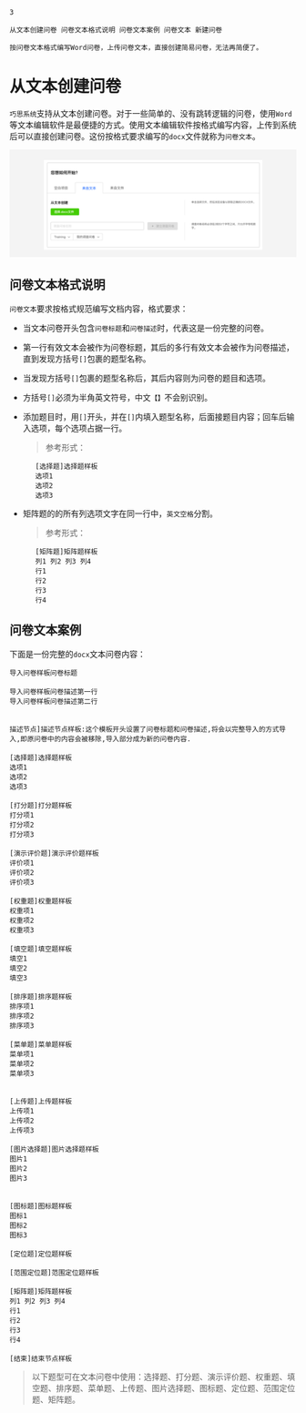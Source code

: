 ```index
3
```
```tag
从文本创建问卷 问卷文本格式说明 问卷文本案例 问卷文本 新建问卷
```
```summary
按问卷文本格式编写Word问卷，上传问卷文本，直接创建简易问卷，无法再简便了。
```
# 从文本创建问卷

`巧思系统`支持从文本创建问卷。对于一些简单的、没有跳转逻辑的问卷，使用`Word`等文本编辑软件是最便捷的方式。使用文本编辑软件按格式编写内容，上传到系统后可以直接创建问卷。这份按格式要求编写的`docx`文件就称为`问卷文本`。

<img src='./assets/03fromDocFile/fromDocFile.png'>

## 问卷文本格式说明
`问卷文本`要求按格式规范编写文档内容，格式要求：
+ 当文本问卷开头包含`问卷标题`和`问卷描述`时，代表这是一份完整的问卷。
+ 第一行有效文本会被作为问卷标题，其后的多行有效文本会被作为问卷描述，直到发现方括号`[]`包裹的题型名称。
+ 当发现方括号`[]`包裹的题型名称后，其后内容则为问卷的题目和选项。
+ 方括号`[]`必须为半角英文符号，中文`【】`不会别识别。
+ 添加题目时，用`[]`开头，并在`[]`内填入题型名称，后面接题目内容；回车后输入选项，每个选项占据一行。
    > 参考形式：
     ```
        [选择题]选择题样板
        选项1
        选项2
        选项3
     ```

+ 矩阵题的的所有列选项文字在同一行中，`英文空格`分割。
    > 参考形式：
     ```
        [矩阵题]矩阵题样板
        列1 列2 列3 列4
        行1
        行2
        行3
        行4
     ```

## 问卷文本案例
下面是一份完整的`docx`文本问卷内容：

```text
导入问卷样板问卷标题

导入问卷样板问卷描述第一行
导入问卷样板问卷描述第二行


描述节点]描述节点样板:这个模板开头设置了问卷标题和问卷描述,将会以完整导入的方式导入,即原问卷中的内容会被移除,导入部分成为新的问卷内容.

[选择题]选择题样板
选项1
选项2
选项3

[打分题]打分题样板
打分项1
打分项2
打分项3

[演示评价题]演示评价题样板
评价项1
评价项2
评价项3

[权重题]权重题样板
权重项1
权重项2
权重项3

[填空题]填空题样板
填空1
填空2
填空3

[排序题]排序题样板
排序项1
排序项2
排序项3

[菜单题]菜单题样板
菜单项1
菜单项2
菜单项3


[上传题]上传题样板
上传项1
上传项2
上传项3

[图片选择题]图片选择题样板
图片1
图片2
图片3


[图标题]图标题样板
图标1
图标2
图标3

[定位题]定位题样板

[范围定位题]范围定位题样板

[矩阵题]矩阵题样板
列1 列2 列3 列4
行1
行2
行3
行4

[结束]结束节点样板

```

> 以下题型可在文本问卷中使用：选择题、打分题、演示评价题、权重题、填空题、排序题、菜单题、上传题、图片选择题、图标题、定位题、范围定位题、矩阵题。
